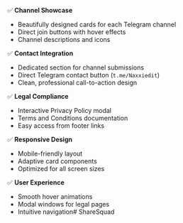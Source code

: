 ✅ **Channel Showcase**  
- Beautifully designed cards for each Telegram channel
- Direct join buttons with hover effects
- Channel descriptions and icons

✅ **Contact Integration**  
- Dedicated section for channel submissions
- Direct Telegram contact button (`t.me/Naxxiedit`)
- Clean, professional call-to-action design

✅ **Legal Compliance**  
- Interactive Privacy Policy modal
- Terms and Conditions documentation
- Easy access from footer links

✅ **Responsive Design**  
- Mobile-friendly layout
- Adaptive card components
- Optimized for all screen sizes

✅ **User Experience**  
- Smooth hover animations
- Modal windows for legal pages
- Intuitive navigation# ShareSquad
